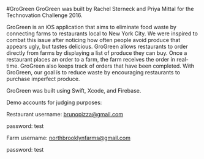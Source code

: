 #GroGreen
GroGreen was built by Rachel Sterneck and Priya Mittal for the Technovation Challenge 2016.

GroGreen is an iOS application that aims to eliminate food waste by connecting farms to restaurants local to New York City. We were inspired to combat this issue after noticing how often people avoid produce that appears ugly, but tastes delicious. GroGreen allows restaurants to order directly from farms by displaying a list of produce they can buy. Once a restaurant places an order to a farm, the farm receives the order in real-time. GroGreen also keeps track of orders that have been completed. With GroGreen, our goal is to reduce waste by encouraging restaurants to purchase imperfect produce.

GroGreen was built using Swift, Xcode, and Firebase.



Demo accounts for judging purposes:

Restaurant
username: brunopizza@gmail.com

password: test

Farm
username: northbrooklynfarms@gmail.com

password: test
